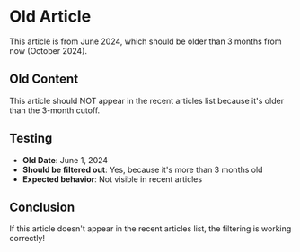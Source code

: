 # Old Article

This article is from June 2024, which should be older than 3 months from now (October 2024).

## Old Content

This article should NOT appear in the recent articles list because it's older than the 3-month cutoff.

## Testing

- **Old Date**: June 1, 2024
- **Should be filtered out**: Yes, because it's more than 3 months old
- **Expected behavior**: Not visible in recent articles

## Conclusion

If this article doesn't appear in the recent articles list, the filtering is working correctly!

